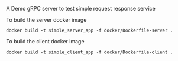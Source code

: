 A Demo gRPC server to test simple request response service

To build the server docker image
```
docker build -t simple_server_app -f docker/Dockerfile-server .
```

To build the client docker image
```
docker build -t simple_client_app -f docker/Dockerfile-client .
```